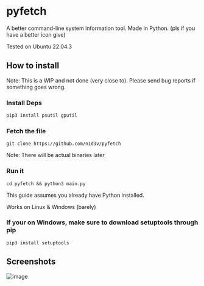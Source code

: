 # pyfetch
A better command-line system information tool. Made in Python. (pls if you have a better icon give)

Tested on Ubuntu 22.04.3
## How to install
Note: This is a WIP and not done (very close to). Please send bug reports if something goes wrong.

### Install Deps
```python
pip3 install psutil gputil
```

### Fetch the file
```
git clone https://github.com/n1d3v/pyfetch
```
Note: There will be actual binaries later

### Run it
```
cd pyfetch && python3 main.py
```

This guide assumes you already have Python installed.

Works on Linux & Windows (barely)

### If your on Windows, make sure to download setuptools through pip
```
pip3 install setuptools
```
## Screenshots
![image](https://github.com/n1d3v/pyfetch/assets/135556230/bf1f1dee-caf9-4972-b846-f2961b9eb091)
